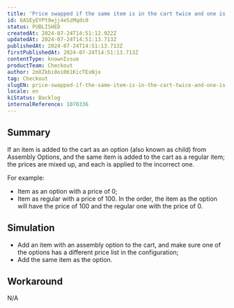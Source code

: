 ```yaml
---
title: 'Price swapped if the same item is in the cart twice and one is from Assembly Options'
id: 6ASEyEYPt9wjj4eSzMqdc0
status: PUBLISHED
createdAt: 2024-07-24T14:51:12.922Z
updatedAt: 2024-07-24T14:51:13.713Z
publishedAt: 2024-07-24T14:51:13.713Z
firstPublishedAt: 2024-07-24T14:51:13.713Z
contentType: knownIssue
productTeam: Checkout
author: 2mXZkbi0oi061KicTExNjo
tag: Checkout
slugEN: price-swapped-if-the-same-item-is-in-the-cart-twice-and-one-is-from-assembly-options
locale: en
kiStatus: Backlog
internalReference: 1070336
---
```


## Summary


If an item is added to the cart as an option (also known as child) from Assembly Options, and the same item is added to the cart as a regular item; the prices are mixed up, and each is applied to the incorrect one.

For example:

- Item as an option with a price of 0;
- Item as regular with a price of 100.
In the order, the item as the option will have the price of 100 and the regular one with the price of 0.


##

## Simulation



- Add an item with an assembly option to the cart, and make sure one of the options has a different price list in the configuration;
- Add the same item as the option.


##

## Workaround


N/A



